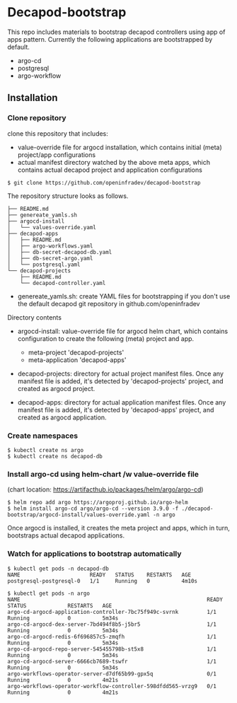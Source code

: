 # Decapod-bootstrap

This repo includes materials to bootstrap decapod controllers using app of apps pattern.
Currently the following applications are bootstrapped by default.
* argo-cd
* postgresql
* argo-workflow

## Installation

### Clone repository
clone this repository that includes:
- value-override file for argocd installation, which contains initial (meta) project/app configurations
- actual manifest directory watched by the above meta apps, which contains actual decapod project and application configurations

```
$ git clone https://github.com/openinfradev/decapod-bootstrap
```

The repository structure looks as follows.
```
├── README.md
├── genereate_yamls.sh
├── argocd-install
│   └── values-override.yaml
├── decapod-apps
│   ├── README.md
│   ├── argo-workflows.yaml
│   ├── db-secret-decapod-db.yaml
│   ├── db-secret-argo.yaml
│   └── postgresql.yaml
└── decapod-projects
    ├── README.md
    └── decapod-controller.yaml
```

* genereate_yamls.sh: create YAML files for bootstrapping if you don't use the default decapod git repository in github.com/openinfradev

Directory contents
* argocd-install: value-override file for argocd helm chart, which contains configuration to create the following (meta) project and app.
  * meta-project 'decapod-projects'
  * meta-application 'decapod-apps'

* decapod-projects: directory for actual project manifest files. Once any manifest file is added, it's detected by 'decapod-projects' project, and created as argocd project.

* decapod-apps: directory for actual application manifest files. Once any manifest file is added, it's detected by 'decapod-apps' project, and created as argocd application.

### Create namespaces
```
$ kubectl create ns argo
$ kubectl create ns decapod-db
```

### Install argo-cd using helm-chart /w value-override file
(chart location: https://artifacthub.io/packages/helm/argo/argo-cd)
```
$ helm repo add argo https://argoproj.github.io/argo-helm
$ helm install argo-cd argo/argo-cd --version 3.9.0 -f ./decapod-bootstrap/argocd-install/values-override.yaml -n argo
```
Once argocd is installed, it creates the meta project and apps, which in turn, bootstraps actual decapod applications.

### Watch for applications to bootstrap automatically
```
$ kubectl get pods -n decapod-db
NAME                      READY   STATUS    RESTARTS   AGE
postgresql-postgresql-0   1/1     Running   0          4m10s

$ kubectl get pods -n argo
NAME                                                           READY   STATUS             RESTARTS   AGE
argo-cd-argocd-application-controller-7bc75f949c-svrnk         1/1     Running            0          5m34s
argo-cd-argocd-dex-server-7bd494f8b5-j5br5                     1/1     Running            0          5m34s
argo-cd-argocd-redis-6f696857c5-zmqfh                          1/1     Running            0          5m34s
argo-cd-argocd-repo-server-545455798b-st5x8                    1/1     Running            0          5m34s
argo-cd-argocd-server-6666cb7689-tswfr                         1/1     Running            0          5m34s
argo-workflows-operator-server-d7df65b99-gpx5q                 0/1     Running            0          4m21s
argo-workflows-operator-workflow-controller-598dfdd565-vrzg9   0/1     Running            0          4m21s

```

